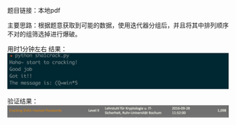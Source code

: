 题目链接：本地pdf

主要思路：根据题意获取到可能的数据，使用迭代器分组后，并且将其中排列顺序不对的组筛选掉进行爆破。

用时1分钟左右
结果：
![](result.png)

验证结果：
![](sha1.png)